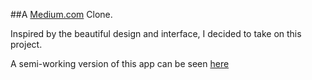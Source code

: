 ##A [Medium.com](http://medium.com/ "Medium") Clone.

Inspired by the beautiful design and interface, I decided to take on this project. 

A semi-working version of this app can be seen [here]

[here]: http://large.herokuapp.com "My Project"